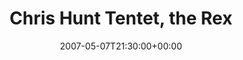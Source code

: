 ---
templateKey: event
guid: 0893e6c9-6eab-11ea-99c5-002590d1d1b0
date: 2007-05-07T21:30:00+00:00
eventTime: '9:30pm'
title: Chris Hunt Tentet, the Rex
artist: Chris Hunt Tentet
city: Toronto
venue: the Rex
group: Tim Shia
guests: Jon Maharaj, Stu Harrison, Tim Shia, Mark Laver, Dave French,etc.
---